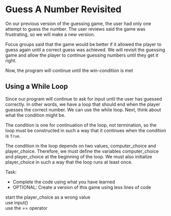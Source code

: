 # Guess A Number Revisited

On our previous version of the guessing game, the user had only one attempt to guess the number. The user reviews said the game was frustrating, so we will make a new version.

Focus groups said that the game would be better if it allowed the player to guess again until a correct guess was achieved.
We will revisit the guessing game and allow the player to continue guessing numbers until they get it right.

Now, the program will continue until the win-condition is met

## Using a While Loop
Since our program will continue to ask for input until the user has guessed correctly.
In other words, we have a loop that should end when the player guesses the correct number.
We can use the while loop. Next, think about what the condition might be. 
 
The condition is one for continuation of the loop, not termination, so the loop must be constructed in such a way that it continues when the condition is ```True```.

The condition in the loop depends on two values, computer_choice and player_choice.
Therefore, we must define the variables computer_choice and player_choice at the beginning of the loop.
We must also initialize player_choice in such a way that the loop runs at least once.

Task:
- Complete the code using what you have learned
- OPTIONAL: Create a version of this game using less lines of code
<div class="hint">
  start the player_choice as a wrong value
</div>
<div class="hint">
  use input()
</div>
<div class="hint">
  use the == operator
</div>
